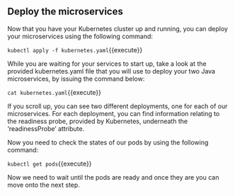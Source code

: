 ## Deploy the microservices

Now that you have your Kubernetes cluster up and running, you can deploy your microservices using the following command:

`kubectl apply -f kubernetes.yaml`{{execute}}

While you are waiting for your services to start up, take a look at the provided kubernetes.yaml file that you will use to deploy your two Java microservices, by issuing the command below:

`cat kubernetes.yaml`{{execute}}

If you scroll up, you can see two different deployments, one for each of our microservices. For each deployment, you can find information relating to the readiness probe, provided by Kubernetes, underneath the ‘readinessProbe’ attribute.

Now you need to check the states of our pods by using the following command:

`kubectl get pods`{{execute}}

Now we need to wait until the pods are ready and once they are you can move onto the next step.
